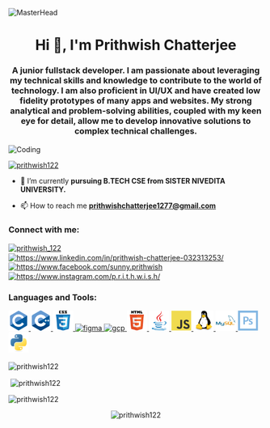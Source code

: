 ![MasterHead](https://user-images.githubusercontent.com/10498744/210012254-234538ff-d198-48aa-8964-37e6fd45d227.gif)
<h1 align="center">Hi 👋, I'm Prithwish Chatterjee</h1>
<h3 align="center">A junior fullstack developer. I am passionate about leveraging my technical skills and knowledge to contribute to the world of technology. I am also proficient in UI/UX and have created low fidelity prototypes of many apps and websites. My strong analytical and problem-solving abilities, coupled with my keen eye for detail, allow me to develop innovative solutions to complex technical challenges.
</h3>
<img align="center" alt="Coding" width="200" src="https://media.tenor.com/DimzPZMypFcAAAAM/laptop.gif">


<p align="left"> <a href="https://github.com/ryo-ma/github-profile-trophy"><img src="https://github-profile-trophy.vercel.app/?username=prithwish122" alt="prithwish122" /></a> </p>



- 🌱 I’m currently **pursuing B.TECH CSE from SISTER NIVEDITA UNIVERSITY.**

- 📫 How to reach me **prithwishchatterjee1277@gmail.com**

<h3 align="left">Connect with me:</h3>
<p align="left">
<a href="https://twitter.com/prithwish_122" target="blank"><img align="center" src="https://raw.githubusercontent.com/rahuldkjain/github-profile-readme-generator/master/src/images/icons/Social/twitter.svg" alt="prithwish_122" height="30" width="40" /></a>
<a href="https://www.linkedin.com/in/prithwish-chatterjee-032313253/" target="blank"><img align="center" src="https://raw.githubusercontent.com/rahuldkjain/github-profile-readme-generator/master/src/images/icons/Social/linked-in-alt.svg" alt="https://www.linkedin.com/in/prithwish-chatterjee-032313253/" height="30" width="40" /></a>
<a href="https://www.facebook.com/sunny.prithwish/" target="blank"><img align="center" src="https://raw.githubusercontent.com/rahuldkjain/github-profile-readme-generator/master/src/images/icons/Social/facebook.svg" alt="https://www.facebook.com/sunny.prithwish" height="30" width="40" /></a>
<a href="https://www.instagram.com/p.r.i.t.h.w.i.s.h/" target="blank"><img align="center" src="https://raw.githubusercontent.com/rahuldkjain/github-profile-readme-generator/master/src/images/icons/Social/instagram.svg" alt="https://www.instagram.com/p.r.i.t.h.w.i.s.h/" height="30" width="40" /></a>
</p>

<h3 align="left">Languages and Tools:</h3>
<p align="left"> <a href="https://www.cprogramming.com/" target="_blank" rel="noreferrer"> <img src="https://raw.githubusercontent.com/devicons/devicon/master/icons/c/c-original.svg" alt="c" width="40" height="40"/> </a> <a href="https://www.w3schools.com/cpp/" target="_blank" rel="noreferrer"> <img src="https://raw.githubusercontent.com/devicons/devicon/master/icons/cplusplus/cplusplus-original.svg" alt="cplusplus" width="40" height="40"/> </a> <a href="https://www.w3schools.com/css/" target="_blank" rel="noreferrer"> <img src="https://raw.githubusercontent.com/devicons/devicon/master/icons/css3/css3-original-wordmark.svg" alt="css3" width="40" height="40"/> </a> <a href="https://www.figma.com/" target="_blank" rel="noreferrer"> <img src="https://www.vectorlogo.zone/logos/figma/figma-icon.svg" alt="figma" width="40" height="40"/> </a> <a href="https://cloud.google.com" target="_blank" rel="noreferrer"> <img src="https://www.vectorlogo.zone/logos/google_cloud/google_cloud-icon.svg" alt="gcp" width="40" height="40"/> </a> <a href="https://www.w3.org/html/" target="_blank" rel="noreferrer"> <img src="https://raw.githubusercontent.com/devicons/devicon/master/icons/html5/html5-original-wordmark.svg" alt="html5" width="40" height="40"/> </a> <a href="https://www.java.com" target="_blank" rel="noreferrer"> <img src="https://raw.githubusercontent.com/devicons/devicon/master/icons/java/java-original.svg" alt="java" width="40" height="40"/> </a> <a href="https://developer.mozilla.org/en-US/docs/Web/JavaScript" target="_blank" rel="noreferrer"> <img src="https://raw.githubusercontent.com/devicons/devicon/master/icons/javascript/javascript-original.svg" alt="javascript" width="40" height="40"/> </a> <a href="https://www.linux.org/" target="_blank" rel="noreferrer"> <img src="https://raw.githubusercontent.com/devicons/devicon/master/icons/linux/linux-original.svg" alt="linux" width="40" height="40"/> </a> <a href="https://www.mysql.com/" target="_blank" rel="noreferrer"> <img src="https://raw.githubusercontent.com/devicons/devicon/master/icons/mysql/mysql-original-wordmark.svg" alt="mysql" width="40" height="40"/> </a> <a href="https://www.photoshop.com/en" target="_blank" rel="noreferrer"> <img src="https://raw.githubusercontent.com/devicons/devicon/master/icons/photoshop/photoshop-line.svg" alt="photoshop" width="40" height="40"/> </a> <a href="https://www.python.org" target="_blank" rel="noreferrer"> <img src="https://raw.githubusercontent.com/devicons/devicon/master/icons/python/python-original.svg" alt="python" width="40" height="40"/> </a> </p>

<p><img align="center" src="https://github-readme-stats.vercel.app/api/top-langs?username=prithwish122&show_icons=true&locale=en&layout=compact" alt="prithwish122" /></p>

<p>&nbsp;<img align="center" src="https://github-readme-stats.vercel.app/api?username=prithwish122&show_icons=true&locale=en" alt="prithwish122" /></p>

<p><img align="center" src="https://github-readme-streak-stats.herokuapp.com/?user=prithwish122&" alt="prithwish122" /></p>


<p align="center"> <img src="https://komarev.com/ghpvc/?username=prithwish122&label=Profile%20views&color=0e75b6&style=flat" alt="prithwish122" /> </p>
                                                                       

